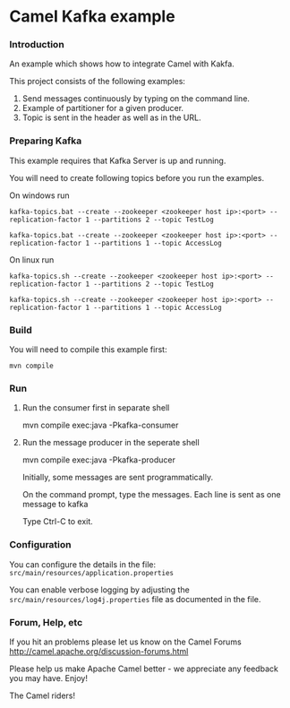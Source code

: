 # Camel Kafka example

### Introduction

An example which shows how to integrate Camel with Kakfa.

This project consists of the following examples:

  1. Send messages continuously by typing on the command line.
  2. Example of partitioner for a given producer.
  3. Topic is sent in the header as well as in the URL.


### Preparing Kafka

This example requires that Kafka Server is up and running.

You will need to create following topics before you run the examples.

On windows run

    kafka-topics.bat --create --zookeeper <zookeeper host ip>:<port> --replication-factor 1 --partitions 2 --topic TestLog
    
    kafka-topics.bat --create --zookeeper <zookeeper host ip>:<port> --replication-factor 1 --partitions 1 --topic AccessLog

On linux run
    
    kafka-topics.sh --create --zookeeper <zookeeper host ip>:<port> --replication-factor 1 --partitions 2 --topic TestLog
    
    kafka-topics.sh --create --zookeeper <zookeeper host ip>:<port> --replication-factor 1 --partitions 1 --topic AccessLog


### Build

You will need to compile this example first:

    mvn compile

### Run

1. Run the consumer first in separate shell 

    mvn compile exec:java -Pkafka-consumer


2. Run the message producer in the seperate shell

    mvn compile exec:java -Pkafka-producer

   Initially, some messages are sent programmatically. 
   
   On the command prompt, type the messages. Each line is sent as one message to kafka
   
   Type Ctrl-C to exit.



### Configuration

You can configure the details in the file:
  `src/main/resources/application.properties`

You can enable verbose logging by adjusting the `src/main/resources/log4j.properties`
  file as documented in the file.


### Forum, Help, etc

If you hit an problems please let us know on the Camel Forums
	<http://camel.apache.org/discussion-forums.html>

Please help us make Apache Camel better - we appreciate any feedback you may
have.  Enjoy!



The Camel riders!
